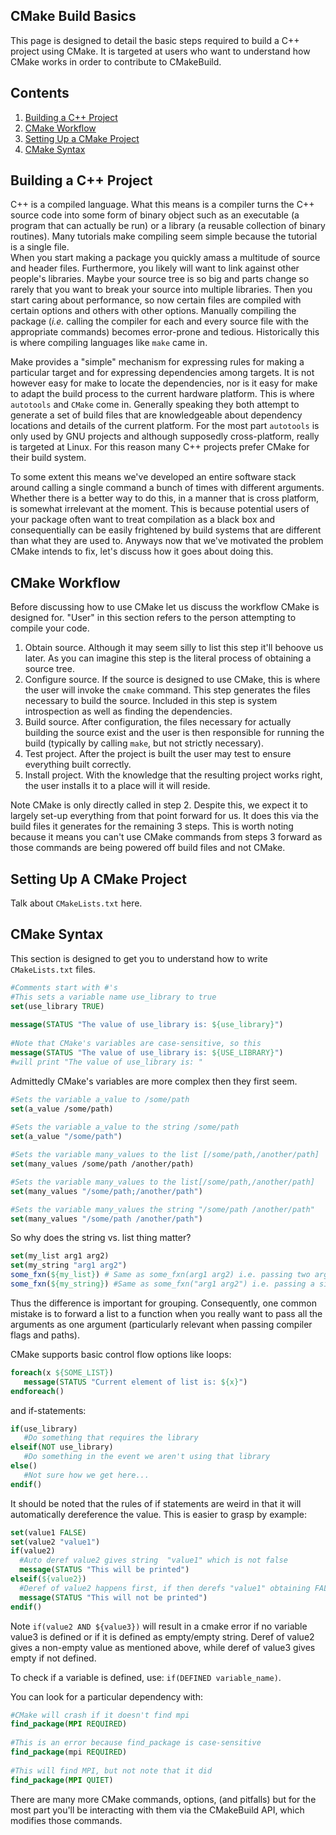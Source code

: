 CMake Build Basics
------------------

This page is designed to detail the basic steps required to build a C++ project
using CMake.  It is targeted at users who want to understand how CMake works in
order to contribute to CMakeBuild.

Contents
--------

1. [Building a C++ Project](#building-a-c++-project)
2. [CMake Workflow](#cmake-workflow)
3. [Setting Up a CMake Project](#setting-up-a-cmake-project)
4. [CMake Syntax](#cmake-syntax)

Building a C++ Project
----------------------

C++ is a compiled language.  What this means is a compiler turns the C++ source
code into some form of binary object such as an executable (a program that can
actually be run) or a library (a reusable collection of binary routines).  Many
tutorials make compiling seem simple because the tutorial is a single file.  
When you start making a package you quickly amass a multitude of source and 
header files.  Furthermore, you likely will want to link against other 
people's libraries.  Maybe your source tree is so big and parts change so rarely
that you want to break your source into multiple libraries.  Then you start
caring about performance, so now certain files are compiled with certain options
and others with other options.  Manually compiling the package (*i.e.* calling
the compiler for each and every source file with the appropriate commands) 
becomes error-prone and tedious.  Historically this is where compiling 
languages like `make` came in.

Make provides a "simple" mechanism for expressing rules for making a particular
target and for expressing dependencies among targets.  It is not however 
easy for make to locate the dependencies, nor is it easy for make to adapt the
build process to the current hardware platform.  This is where `autotools` and
`CMake` come in.  Generally speaking they both attempt to generate a set of 
build files that are knowledgeable about dependency locations and details of 
the current platform.  For the most part `autotools` is only used by GNU 
projects and although supposedly cross-platform, really is targeted at Linux.
For this reason many C++ projects prefer CMake for their build system.

To some extent this means we've developed an entire software stack around 
calling a single command a bunch of times with different arguments.  Whether 
there is a better way to do this, in a manner that is cross platform, is 
somewhat irrelevant at the moment.  This is because potential users of your 
package often want to treat compilation as a black box and consequentially 
can be easily frightened by build systems that are different than what they are
used to.  Anyways now that we've motivated the problem CMake intends to fix, 
let's discuss how it goes about doing this.
 
CMake Workflow
--------------

Before discussing how to use CMake let us discuss the workflow CMake is 
designed for.  "User" in this section refers to the person attempting to 
compile your code.

1. Obtain source.  Although it may seem silly to list this step it'll behoove us
   later.  As you can imagine this step is the literal process of obtaining a
   source tree.
2. Configure source.  If the source is designed to use CMake, this is where the
   user will invoke the `cmake` command.  This step generates the files 
   necessary to build the source.  Included in this step is system introspection
   as well as finding the dependencies.
3. Build source. After configuration, the files necessary for actually 
   building the source exist and the user is then responsible for running the
   build (typically by calling `make`, but not strictly necessary).
4. Test project.  After the project is built the user may test to ensure 
   everything built correctly.
5. Install project.  With the knowledge that the resulting project works right,
   the user installs it to a place will it will reside.

Note CMake is only directly called in step 2.  Despite this, we expect it to 
largely set-up everything from that point forward for us.  It does this via the 
build files it generates for the remaining 3 steps.  This is worth noting 
because it means you can't use CMake commands from steps 3 forward as those 
commands are being powered off build files and not CMake.

Setting Up A CMake Project
--------------------------

Talk about `CMakeLists.txt` here.
    
    
CMake Syntax
------------

This section is designed to get you to understand how to write `CMakeLists.txt` 
files.

~~~cmake
#Comments start with #'s
#This sets a variable name use_library to true
set(use_library TRUE)
  
message(STATUS "The value of use_library is: ${use_library}")
  
#Note that CMake's variables are case-sensitive, so this
message(STATUS "The value of use_library is: ${USE_LIBRARY}")
#will print "The value of use_library is: "
~~~

Admittedly CMake's variables are more complex then they first seem.
~~~cmake
#Sets the variable a_value to /some/path
set(a_value /some/path)
  
#Sets the variable a_value to the string /some/path
set(a_value "/some/path")

#Sets the variable many_values to the list [/some/path,/another/path]
set(many_values /some/path /another/path)

#Sets the variable many_values to the list[/some/path,/another/path]
set(many_values "/some/path;/another/path")

#Sets the variable many_values the string "/some/path /another/path"
set(many_values "/some/path /another/path")
~~~
So why does the string vs. list thing matter?
~~~cmake
set(my_list arg1 arg2)
set(my_string "arg1 arg2")
some_fxn(${my_list}) # Same as some_fxn(arg1 arg2) i.e. passing two args
some_fxn(${my_string}) #Same as some_fxn("arg1 arg2") i.e. passing a single arg
~~~
Thus the difference is important for grouping.  Consequently, one common mistake
is to forward a list to a function when you really want to pass all the 
arguments as one argument (particularly relevant when passing compiler flags and
paths).

CMake supports basic control flow options like loops:
~~~cmake
foreach(x ${SOME_LIST})
   message(STATUS "Current element of list is: ${x}")
endforeach()
~~~
and if-statements:
~~~cmake
if(use_library)
   #Do something that requires the library
elseif(NOT use_library)
   #Do something in the event we aren't using that library
else()
   #Not sure how we get here...
endif()
~~~
It should be noted that the rules of if statements are weird in that it will
automatically dereference the value.  This is easier to grasp by example:

~~~cmake  
set(value1 FALSE)
set(value2 "value1")
if(value2)
  #Auto deref value2 gives string  "value1" which is not false
  message(STATUS "This will be printed")
elseif(${value2})
  #Deref of value2 happens first, if then derefs "value1" obtaining FALSE
  message(STATUS "This will not be printed")
endif()
~~~

Note `if(value2 AND ${value3})` will result in a cmake error if no variable
value3 is defined or if it is defined as empty/empty string.  Deref of value2 
gives a non-empty value as mentioned above, while deref of value3 gives empty
if not defined.


To check if a variable is defined, use: `if(DEFINED variable_name)`.

You can look for a particular dependency with:
~~~cmake
#CMake will crash if it doesn't find mpi
find_package(MPI REQUIRED)
  
#This is an error because find_package is case-sensitive
find_package(mpi REQUIRED)
  
#This will find MPI, but not note that it did
find_package(MPI QUIET)
~~~

There are many more CMake commands, options, (and pitfalls) but for the most 
part you'll be interacting with them via the CMakeBuild API, which modifies 
those commands.

